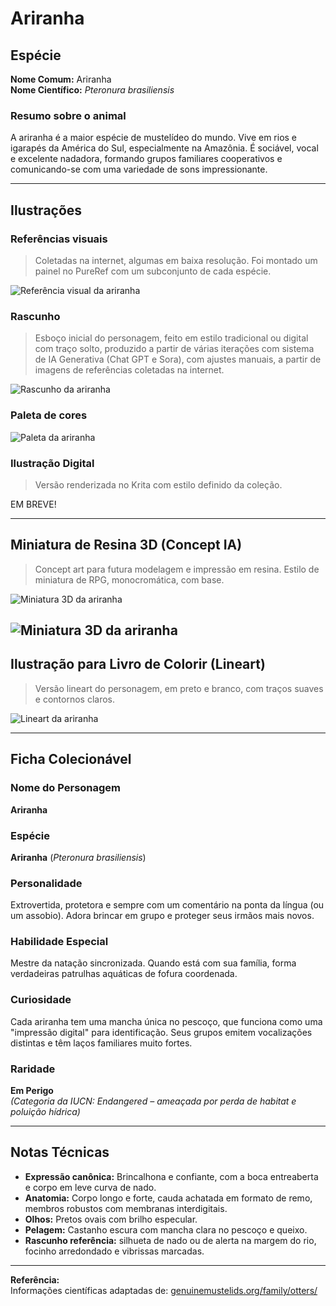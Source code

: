 # Ariranha

## Espécie
**Nome Comum:** Ariranha  
**Nome Científico:** *Pteronura brasiliensis*

### Resumo sobre o animal
A ariranha é a maior espécie de mustelídeo do mundo. Vive em rios e igarapés da América do Sul, especialmente na Amazônia. É sociável, vocal e excelente nadadora, formando grupos familiares cooperativos e comunicando-se com uma variedade de sons impressionante.

---

## Ilustrações

### Referências visuais
> Coletadas na internet, algumas em baixa resolução. Foi montado um painel no PureRef com um subconjunto de cada espécie.

![Referência visual da ariranha](imagens/ariranha-referencias.png)

### Rascunho
> Esboço inicial do personagem, feito em estilo tradicional ou digital com traço solto, produzido a partir de várias iterações com sistema de IA Generativa (Chat GPT e Sora), com ajustes manuais, a partir de imagens de referências coletadas na internet.

![Rascunho da ariranha](image-36.png)

### Paleta de cores

![Paleta da ariranha](imagens/ariranha-paleta.png)

### Ilustração Digital
> Versão renderizada no Krita com estilo definido da coleção.

EM BREVE!

---

## Miniatura de Resina 3D (Concept IA)
> Concept art para futura modelagem e impressão em resina. Estilo de miniatura de RPG, monocromática, com base.

![Miniatura 3D da ariranha](image-34.png)

![Miniatura 3D da ariranha](image-35.png)
---

## Ilustração para Livro de Colorir (Lineart)
> Versão lineart do personagem, em preto e branco, com traços suaves e contornos claros.

![Lineart da ariranha](imagens/ariranha-lineart.png)

---

## Ficha Colecionável

### Nome do Personagem
**Ariranha**

### Espécie
**Ariranha** (*Pteronura brasiliensis*)

### Personalidade
Extrovertida, protetora e sempre com um comentário na ponta da língua (ou um assobio). Adora brincar em grupo e proteger seus irmãos mais novos.

### Habilidade Especial
Mestre da natação sincronizada. Quando está com sua família, forma verdadeiras patrulhas aquáticas de fofura coordenada.

### Curiosidade
Cada ariranha tem uma mancha única no pescoço, que funciona como uma "impressão digital" para identificação. Seus grupos emitem vocalizações distintas e têm laços familiares muito fortes.

### Raridade
**Em Perigo**  
_(Categoria da IUCN: Endangered – ameaçada por perda de habitat e poluição hídrica)_

---

## Notas Técnicas

- **Expressão canônica:** Brincalhona e confiante, com a boca entreaberta e corpo em leve curva de nado.
- **Anatomia:** Corpo longo e forte, cauda achatada em formato de remo, membros robustos com membranas interdigitais.
- **Olhos:** Pretos ovais com brilho especular.
- **Pelagem:** Castanho escura com mancha clara no pescoço e queixo.
- **Rascunho referência:** silhueta de nado ou de alerta na margem do rio, focinho arredondado e vibrissas marcadas.

---

**Referência:**  
Informações científicas adaptadas de: [genuinemustelids.org/family/otters/](https://www.genuinemustelids.org/family/otters/)
